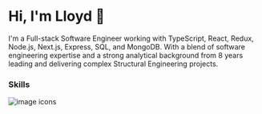 <h1> Hi, I'm Lloyd 👋</h1>
<p>I'm a Full-stack Software Engineer working with TypeScript, React, Redux, Node.js, Next.js, Express, SQL, and MongoDB. With a blend of software engineering expertise and a strong analytical background from 8 years leading and delivering complex Structural Engineering projects.</p>
<h3>Skills</h3>
<img src="https://skillicons.dev/icons?i=js,ts,react,redux,nodejs,nextjs" alt="image icons">

<!--
**lwooly/lwooly** is a ✨ _special_ ✨ repository because its `README.md` (this file) appears on your GitHub profile.
-->
